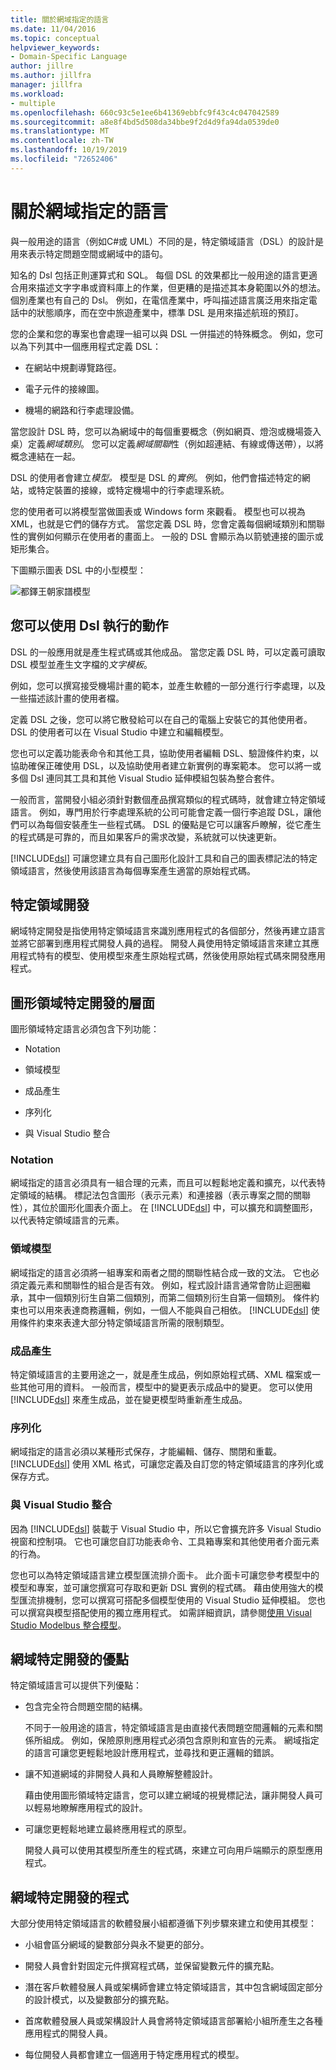 ```yaml
---
title: 關於網域指定的語言
ms.date: 11/04/2016
ms.topic: conceptual
helpviewer_keywords:
- Domain-Specific Language
author: jillre
ms.author: jillfra
manager: jillfra
ms.workload:
- multiple
ms.openlocfilehash: 660c93c5e1ee6b41369ebbfc9f43c4c047042589
ms.sourcegitcommit: a8e8f4bd5d508da34bbe9f2d4d9fa94da0539de0
ms.translationtype: MT
ms.contentlocale: zh-TW
ms.lasthandoff: 10/19/2019
ms.locfileid: "72652406"
---
```

# <a name="about-domain-specific-languages"></a>關於網域指定的語言

與一般用途的語言（例如C#或 UML）不同的是，特定領域語言（DSL）的設計是用來表示特定問題空間或網域中的語句。

知名的 Dsl 包括正則運算式和 SQL。 每個 DSL 的效果都比一般用途的語言更適合用來描述文字字串或資料庫上的作業，但更糟的是描述其本身範圍以外的想法。 個別產業也有自己的 Dsl。 例如，在電信產業中，呼叫描述語言廣泛用來指定電話中的狀態順序，而在空中旅遊產業中，標準 DSL 是用來描述航班的預訂。

您的企業和您的專案也會處理一組可以與 DSL 一併描述的特殊概念。 例如，您可以為下列其中一個應用程式定義 DSL：

- 在網站中規劃導覽路徑。

- 電子元件的接線圖。

- 機場的網路和行李處理設備。

當您設計 DSL 時，您可以為網域中的每個重要概念（例如網頁、燈泡或機場簽入桌）定義*網域類別*。 您可以定義*網域關聯*性（例如超連結、有線或傳送帶），以將概念連結在一起。

DSL 的使用者會建立*模型。* 模型是 DSL 的*實例*。 例如，他們會描述特定的網站，或特定裝置的接線，或特定機場中的行李處理系統。

您的使用者可以將模型當做圖表或 Windows form 來觀看。 模型也可以視為 XML，也就是它們的儲存方式。 當您定義 DSL 時，您會定義每個網域類別和關聯性的實例如何顯示在使用者的畫面上。 一般的 DSL 會顯示為以箭號連接的圖示或矩形集合。

下圖顯示圖表 DSL 中的小型模型：

![都鐸王朝家譜模型](../modeling/media/tudor_familytreemodel.png)

## <a name="what-you-can-do-with-dsls"></a>您可以使用 Dsl 執行的動作

DSL 的一般應用就是產生程式碼或其他成品。 當您定義 DSL 時，可以定義可讀取 DSL 模型並產生文字檔的*文字模板*。

例如，您可以撰寫接受機場計畫的範本，並產生軟體的一部分進行行李處理，以及一些描述該計畫的使用者檔。

定義 DSL 之後，您可以將它散發給可以在自己的電腦上安裝它的其他使用者。 DSL 的使用者可以在 Visual Studio 中建立和編輯模型。

您也可以定義功能表命令和其他工具，協助使用者編輯 DSL、驗證條件約束，以協助確保正確使用 DSL，以及協助使用者建立新實例的專案範本。 您可以將一或多個 Dsl 連同其工具和其他 Visual Studio 延伸模組包裝為整合套件。

一般而言，當開發小組必須針對數個產品撰寫類似的程式碼時，就會建立特定領域語言。 例如，專門用於行李處理系統的公司可能會定義一個行李追蹤 DSL，讓他們可以為每個安裝產生一些程式碼。 DSL 的優點是它可以讓客戶瞭解，從它產生的程式碼是可靠的，而且如果客戶的需求改變，系統就可以快速更新。

[!INCLUDE[dsl](../modeling/includes/dsl_md.md)] 可讓您建立具有自己圖形化設計工具和自己的圖表標記法的特定領域語言，然後使用該語言為每個專案產生適當的原始程式碼。

## <a name="domain-specific-development"></a>特定領域開發

網域特定開發是指使用特定領域語言來識別應用程式的各個部分，然後再建立語言並將它部署到應用程式開發人員的過程。 開發人員使用特定領域語言來建立其應用程式特有的模型、使用模型來產生原始程式碼，然後使用原始程式碼來開發應用程式。

## <a name="aspects-of-graphical-domain-specific-development"></a>圖形領域特定開發的層面

圖形領域特定語言必須包含下列功能：

- Notation

- 領域模型

- 成品產生

- 序列化

- 與 Visual Studio 整合

### <a name="notation"></a>Notation

網域指定的語言必須具有一組合理的元素，而且可以輕鬆地定義和擴充，以代表特定領域的結構。 標記法包含圖形（表示元素）和連接器（表示專案之間的關聯性），其位於圖形化圖表介面上。 在 [!INCLUDE[dsl](../modeling/includes/dsl_md.md)] 中，可以擴充和調整圖形，以代表特定領域語言的元素。

### <a name="domain-model"></a>領域模型

網域指定的語言必須將一組專案和兩者之間的關聯性結合成一致的文法。 它也必須定義元素和關聯性的組合是否有效。 例如，程式設計語言通常會防止迴圈繼承，其中一個類別衍生自第二個類別，而第二個類別衍生自第一個類別。 條件約束也可以用來表達商務邏輯，例如，一個人不能與自己相依。 [!INCLUDE[dsl](../modeling/includes/dsl_md.md)] 使用條件約束來表達大部分特定領域語言所需的限制類型。

### <a name="artifact-generation"></a>成品產生

特定領域語言的主要用途之一，就是產生成品，例如原始程式碼、XML 檔案或一些其他可用的資料。 一般而言，模型中的變更表示成品中的變更。 您可以使用 [!INCLUDE[dsl](../modeling/includes/dsl_md.md)] 來產生成品，並在變更模型時重新產生成品。

### <a name="serialization"></a>序列化

網域指定的語言必須以某種形式保存，才能編輯、儲存、關閉和重載。 [!INCLUDE[dsl](../modeling/includes/dsl_md.md)] 使用 XML 格式，可讓您定義及自訂您的特定領域語言的序列化或保存方式。

### <a name="integration-with-visual-studio"></a>與 Visual Studio 整合

因為 [!INCLUDE[dsl](../modeling/includes/dsl_md.md)] 裝載于 Visual Studio 中，所以它會擴充許多 Visual Studio 視窗和控制項。 它也可讓您自訂功能表命令、工具箱專案和其他使用者介面元素的行為。

您也可以為特定領域語言建立模型匯流排介面卡。 此介面卡可讓您參考模型中的模型和專案，並可讓您撰寫可存取和更新 DSL 實例的程式碼。 藉由使用強大的模型匯流排機制，您可以撰寫可搭配多個模型使用的 Visual Studio 延伸模組。 您也可以撰寫與模型搭配使用的獨立應用程式。 如需詳細資訊，請參閱[使用 Visual Studio Modelbus 整合模型](../modeling/integrating-models-by-using-visual-studio-modelbus.md)。

## <a name="benefits-of-domain-specific-development"></a>網域特定開發的優點

特定領域語言可以提供下列優點：

- 包含完全符合問題空間的結構。

     不同于一般用途的語言，特定領域語言是由直接代表問題空間邏輯的元素和關係所組成。 例如，保險原則應用程式必須包含原則和宣告的元素。 網域指定的語言可讓您更輕鬆地設計應用程式，並尋找和更正邏輯的錯誤。

- 讓不知道網域的非開發人員和人員瞭解整體設計。

     藉由使用圖形領域特定語言，您可以建立網域的視覺標記法，讓非開發人員可以輕易地瞭解應用程式的設計。

- 可讓您更輕鬆地建立最終應用程式的原型。

     開發人員可以使用其模型所產生的程式碼，來建立可向用戶端顯示的原型應用程式。

## <a name="the-process-of-domain-specific-development"></a>網域特定開發的程式

大部分使用特定領域語言的軟體發展小組都遵循下列步驟來建立和使用其模型：

- 小組會區分網域的變數部分與永不變更的部分。

- 開發人員會針對固定元件撰寫程式碼，並保留變數元件的擴充點。

- 潛在客戶軟體發展人員或架構師會建立特定領域語言，其中包含網域固定部分的設計模式，以及變數部分的擴充點。

- 首席軟體發展人員或架構設計人員會將特定領域語言部署給小組所產生之各種應用程式的開發人員。

- 每位開發人員都會建立一個適用于特定應用程式的模型。
